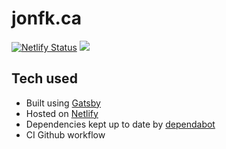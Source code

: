 # jonfk.ca

[![Netlify Status](https://api.netlify.com/api/v1/badges/ddb0204c-1ba3-44f8-85f9-8e039d095cfa/deploy-status)](https://app.netlify.com/sites/jonfk-ca/deploys)
![](https://github.com/jonfk/jonfk.ca/workflows/Node%20CI/badge.svg)

## Tech used
- Built using [Gatsby](https://www.gatsbyjs.org)
- Hosted on [Netlify](https://www.netlify.com/)
- Dependencies kept up to date by [dependabot](https://dependabot.com/)
- CI Github workflow
